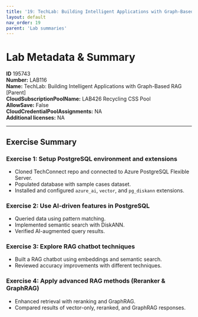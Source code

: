 ```yaml
---
title: '19: TechLab: Building Intelligent Applications with Graph-Based RAG [Parent]'
layout: default
nav_order: 19
parent: 'Lab summaries'
--- 
```


# Lab Metadata & Summary

**ID** 195743  
**Number:** LAB116  
**Name:** TechLab: Building Intelligent Applications with Graph-Based RAG [Parent]  
**CloudSubscriptionPoolName:** LAB426 Recycling CSS Pool  
**AllowSave:** False  
**CloudCredentialPoolAssignments:** NA  
**Additional licenses:** NA  

---

## Exercise Summary

### Exercise 1: Setup PostgreSQL environment and extensions
- Cloned TechConnect repo and connected to Azure PostgreSQL Flexible Server.  
- Populated database with sample cases dataset.  
- Installed and configured `azure_ai`, `vector`, and `pg_diskann` extensions.  

### Exercise 2: Use AI-driven features in PostgreSQL
- Queried data using pattern matching.  
- Implemented semantic search with DiskANN.  
- Verified AI-augmented query results.  

### Exercise 3: Explore RAG chatbot techniques
- Built a RAG chatbot using embeddings and semantic search.  
- Reviewed accuracy improvements with different techniques.  

### Exercise 4: Apply advanced RAG methods (Reranker & GraphRAG)
- Enhanced retrieval with reranking and GraphRAG.  
- Compared results of vector-only, reranked, and GraphRAG responses.
